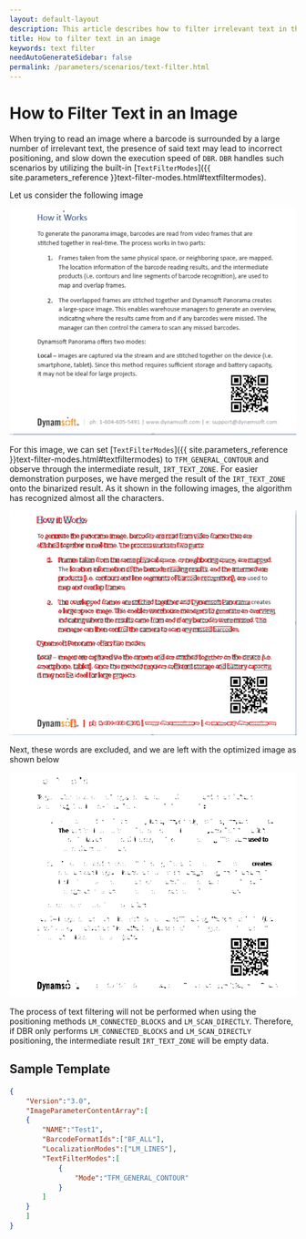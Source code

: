 ```yaml
---   
layout: default-layout
description: This article describes how to filter irrelevant text in the image to reduce incorrect positioning and increase speed
title: How to filter text in an image
keywords: text filter
needAutoGenerateSidebar: false
permalink: /parameters/scenarios/text-filter.html
---
```


# How to Filter Text in an Image

When trying to read an image where a barcode is surrounded by a large number of irrelevant text, the presence of said text may lead to incorrect positioning, and slow down the execution speed of `DBR`. `DBR` handles such scenarios by utilizing the built-in [`TextFilterModes`]({{ site.parameters_reference }}text-filter-modes.html#textfiltermodes). 

Let us consider the following image

![text filter sample][1]

For this image, we can set [`TextFilterModes`]({{ site.parameters_reference }}text-filter-modes.html#textfiltermodes) to `TFM_GENERAL_CONTOUR` and observe through the intermediate result, `IRT_TEXT_ZONE`. For easier demonstration purposes, we have merged the result of the `IRT_TEXT_ZONE` onto the binarized result. As it shown in the following images, the algorithm has recognized almost all the characters.

![text zone img][3]

Next, these words are excluded, and we are left with the optimized image as shown below

![binary img after text filter][4]

The process of text filtering will not be performed when using the positioning methods `LM_CONNECTED_BLOCKS` and `LM_SCAN_DIRECTLY`. Therefore, if DBR only performs `LM_CONNECTED_BLOCKS` and `LM_SCAN_DIRECTLY` positioning, the intermediate result `IRT_TEXT_ZONE` will be empty data.

## Sample Template

```json
{
	"Version":"3.0",
	"ImageParameterContentArray":[
	{
		"NAME":"Test1",
		"BarcodeFormatIds":["BF_ALL"],
		"LocalizationModes":["LM_LINES"],
		"TextFilterModes":[
			{
				"Mode":"TFM_GENERAL_CONTOUR"
			}
		]
	}
	]
}
```

[1]:assets/textfilter/text-image-sample.jpg
[3]:assets/textfilter/text-coutor.png
[4]:assets/textfilter/binary-after-text-filter.png
